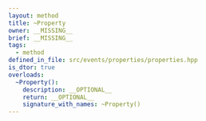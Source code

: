 ```yaml
---
layout: method
title: ~Property
owner: __MISSING__
brief: __MISSING__
tags:
  - method
defined_in_file: src/events/properties/properties.hpp
is_dtor: true
overloads:
  ~Property():
    description: __OPTIONAL__
    return: __OPTIONAL__
    signature_with_names: ~Property()
---
```

